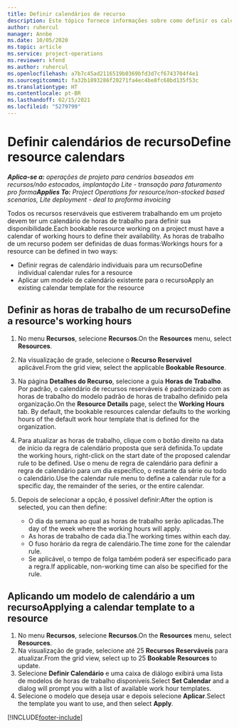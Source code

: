 ```yaml
---
title: Definir calendários de recurso
description: Este tópico fornece informações sobre como definir os calendários de horas de trabalho para recursos no Project Operations.
author: ruhercul
manager: Annbe
ms.date: 10/05/2020
ms.topic: article
ms.service: project-operations
ms.reviewer: kfend
ms.author: ruhercul
ms.openlocfilehash: a7b7c45ad2116519b0369bfd3d7cf6743704f4e1
ms.sourcegitcommit: fa32b1893286f20271fa4ec4be8fc68bd135f53c
ms.translationtype: HT
ms.contentlocale: pt-BR
ms.lasthandoff: 02/15/2021
ms.locfileid: "5279799"
---
```

# <a name="define-resource-calendars"></a><span data-ttu-id="f1f55-103">Definir calendários de recurso</span><span class="sxs-lookup"><span data-stu-id="f1f55-103">Define resource calendars</span></span>

<span data-ttu-id="f1f55-104">_**Aplica-se a:** operações de projeto para cenários baseados em recursos/não estocados, implantação Lite - transação para faturamento pro forma_</span><span class="sxs-lookup"><span data-stu-id="f1f55-104">_**Applies To:** Project Operations for resource/non-stocked based scenarios, Lite deployment - deal to proforma invoicing_</span></span>

<span data-ttu-id="f1f55-105">Todos os recursos reserváveis que estiverem trabalhando em um projeto devem ter um calendário de horas de trabalho para definir sua disponibilidade.</span><span class="sxs-lookup"><span data-stu-id="f1f55-105">Each bookable resource working on a project must have a calendar of working hours to define their availability.</span></span> <span data-ttu-id="f1f55-106">As horas de trabalho de um recurso podem ser definidas de duas formas:</span><span class="sxs-lookup"><span data-stu-id="f1f55-106">Workings hours for a resource can be defined in two ways:</span></span> 

   - <span data-ttu-id="f1f55-107">Definir regras de calendário individuais para um recurso</span><span class="sxs-lookup"><span data-stu-id="f1f55-107">Define individual calendar rules for a resource</span></span>
   - <span data-ttu-id="f1f55-108">Aplicar um modelo de calendário existente para o recurso</span><span class="sxs-lookup"><span data-stu-id="f1f55-108">Apply an existing calendar template for the resource</span></span>

## <a name="define-a-resources-working-hours"></a><span data-ttu-id="f1f55-109">Definir as horas de trabalho de um recurso</span><span class="sxs-lookup"><span data-stu-id="f1f55-109">Define a resource's working hours</span></span>

1. <span data-ttu-id="f1f55-110">No menu **Recursos**, selecione **Recursos**.</span><span class="sxs-lookup"><span data-stu-id="f1f55-110">On the **Resources** menu, select **Resources**.</span></span>
2. <span data-ttu-id="f1f55-111">Na visualização de grade, selecione o **Recurso Reservável** aplicável.</span><span class="sxs-lookup"><span data-stu-id="f1f55-111">From the grid view, select the applicable **Bookable Resource**.</span></span>
3. <span data-ttu-id="f1f55-112">Na página **Detalhes do Recurso**, selecione a guia **Horas de Trabalho**. Por padrão, o calendário de recursos reserváveis é padronizado com as horas de trabalho do modelo padrão de horas de trabalho definido pela organização.</span><span class="sxs-lookup"><span data-stu-id="f1f55-112">On the **Resource Details** page, select the **Working Hours** tab. By default, the bookable resources calendar defaults to the working hours of the default work hour template that is defined for the organization.</span></span>
4. <span data-ttu-id="f1f55-113">Para atualizar as horas de trabalho, clique com o botão direito na data de início da regra de calendário proposta que será definida.</span><span class="sxs-lookup"><span data-stu-id="f1f55-113">To update the working hours, right-click on the start date of the proposed calendar rule to be defined.</span></span> <span data-ttu-id="f1f55-114">Use o menu de regra de calendário para definir a regra de calendário para um dia específico, o restante da série ou todo o calendário.</span><span class="sxs-lookup"><span data-stu-id="f1f55-114">Use the calendar rule menu to define a calendar rule for a specific day, the remainder of the series, or the entire calendar.</span></span>
5. <span data-ttu-id="f1f55-115">Depois de selecionar a opção, é possível definir:</span><span class="sxs-lookup"><span data-stu-id="f1f55-115">After the option is selected, you can then define:</span></span>

    - <span data-ttu-id="f1f55-116">O dia da semana ao qual as horas de trabalho serão aplicadas.</span><span class="sxs-lookup"><span data-stu-id="f1f55-116">The day of the week where the working hours will apply.</span></span>
    - <span data-ttu-id="f1f55-117">As horas de trabalho de cada dia.</span><span class="sxs-lookup"><span data-stu-id="f1f55-117">The working times within each day.</span></span>
    - <span data-ttu-id="f1f55-118">O fuso horário da regra de calendário.</span><span class="sxs-lookup"><span data-stu-id="f1f55-118">The time zone for the calendar rule.</span></span>
    - <span data-ttu-id="f1f55-119">Se aplicável, o tempo de folga também poderá ser especificado para a regra.</span><span class="sxs-lookup"><span data-stu-id="f1f55-119">If applicable, non-working time can also be specified for the rule.</span></span>

## <a name="applying-a-calendar-template-to-a-resource"></a><span data-ttu-id="f1f55-120">Aplicando um modelo de calendário a um recurso</span><span class="sxs-lookup"><span data-stu-id="f1f55-120">Applying a calendar template to a resource</span></span>

1. <span data-ttu-id="f1f55-121">No menu **Recursos**, selecione **Recursos**.</span><span class="sxs-lookup"><span data-stu-id="f1f55-121">On the **Resources** menu, select **Resources**.</span></span>
2. <span data-ttu-id="f1f55-122">Na visualização de grade, selecione até 25 **Recursos Reserváveis** para atualizar.</span><span class="sxs-lookup"><span data-stu-id="f1f55-122">From the grid view, select up to 25 **Bookable Resources** to update.</span></span>
3. <span data-ttu-id="f1f55-123">Selecione **Definir Calendário** e uma caixa de diálogo exibirá uma lista de modelos de horas de trabalho disponíveis.</span><span class="sxs-lookup"><span data-stu-id="f1f55-123">Select **Set Calendar** and a dialog will prompt you with a list of available work hour templates.</span></span>
4. <span data-ttu-id="f1f55-124">Selecione o modelo que deseja usar e depois selecione **Aplicar**.</span><span class="sxs-lookup"><span data-stu-id="f1f55-124">Select the template you want to use, and then select **Apply**.</span></span>


[!INCLUDE[footer-include](../includes/footer-banner.md)]
